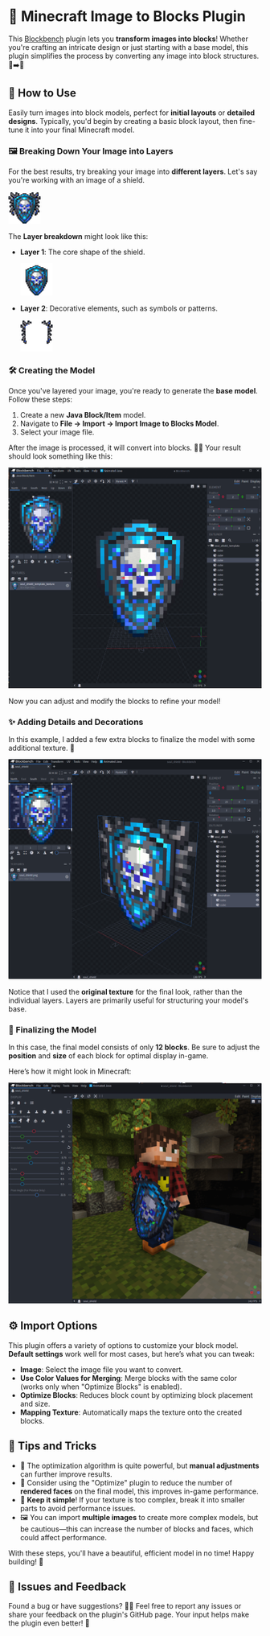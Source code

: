 # 🎨 Minecraft Image to Blocks Plugin

This [Blockbench](blockbench) plugin lets you **transform images into blocks**! 
Whether you're crafting an intricate design or just starting with a base model, this plugin 
simplifies the process by converting any image into block structures. 📸➡️🧱

## 🚀 How to Use

Easily turn images into block models, perfect for **initial layouts** or **detailed designs**.
Typically, you'd begin by creating a basic block layout, then fine-tune it into your final Minecraft
model.

### 🖼️ Breaking Down Your Image into Layers

For the best results, try breaking your image into **different layers**.
Let's say you're working with an image of a shield.

![Example of different layers](https://github.com/MarkusBordihn/Blockbench-Plugin-Minecraft_Image_To_Blocks/blob/main/images/soul_shield.png?raw=true)

The **Layer breakdown** might look like this:

- **Layer 1**: The core shape of the shield.

  ![Example of layer 1](https://github.com/MarkusBordihn/Blockbench-Plugin-Minecraft_Image_To_Blocks/blob/main/images/soul_shield_layer_1.png?raw=true)

- **Layer 2**: Decorative elements, such as symbols or patterns.

  ![Example of layer 2](https://github.com/MarkusBordihn/Blockbench-Plugin-Minecraft_Image_To_Blocks/blob/main/images/soul_shield_layer_2.png?raw=true)

### 🛠️ Creating the Model

Once you've layered your image, you're ready to generate the **base model**. Follow these steps:

1. Create a new **Java Block/Item** model.
2. Navigate to **File → Import → Import Image to Blocks Model**.
3. Select your image file.

After the image is processed, it will convert into blocks. 🎨✨ 
Your result should look something like this:

![Example of the generated blocks](https://github.com/MarkusBordihn/Blockbench-Plugin-Minecraft_Image_To_Blocks/blob/main/images/soul_shield_example_base.png?raw=true)

Now you can adjust and modify the blocks to refine your model!

### ✨ Adding Details and Decorations

In this example, I added a few extra blocks to finalize the model with some additional texture. 🌟

![Example of the final model](https://github.com/MarkusBordihn/Blockbench-Plugin-Minecraft_Image_To_Blocks/blob/main/images/soul_shield_example_final.png?raw=true)

Notice that I used the **original texture** for the final look, rather than the individual layers.
Layers are primarily useful for structuring your model's base.

### 🎯 Finalizing the Model

In this case, the final model consists of only **12 blocks**. Be sure to adjust the **position** and
**size** of each block for optimal display in-game.

Here’s how it might look in Minecraft:

![Example of the final model in the game](https://github.com/MarkusBordihn/Blockbench-Plugin-Minecraft_Image_To_Blocks/blob/main/images/soul_shield_example_game.png?raw=true)

## ⚙️ Import Options

This plugin offers a variety of options to customize your block model. **Default settings** work
well for most cases, but here’s what you can tweak:

- **Image**: Select the image file you want to convert.
- **Use Color Values for Merging**: Merge blocks with the same color (works only when "Optimize
  Blocks" is enabled).
- **Optimize Blocks**: Reduces block count by optimizing block placement and size.
- **Mapping Texture**: Automatically maps the texture onto the created blocks.

## 🧩 Tips and Tricks

- 🔧 The optimization algorithm is quite powerful, but **manual adjustments** can further improve
  results.
- 🚀 Consider using the "Optimize" plugin to reduce the number of **rendered faces** on the final
  model, this improves in-game performance.
- 🎯 **Keep it simple**! If your texture is too complex, break it into smaller parts to avoid
  performance issues.
- 🖼️ You can import **multiple images** to create more complex models, but be cautious—this can
  increase the number of blocks and faces, which could affect performance.

With these steps, you'll have a beautiful, efficient model in no time! Happy building! 🎉

## 📝 Issues and Feedback

Found a bug or have suggestions? 🐛💡 Feel free to report any issues or share your feedback on the
plugin's GitHub page. Your input helps make the plugin even better! 🚀

[blockbench]: https://blockbench.net/

[issue]: https://github.com/MarkusBordihn/Blockbench-Plugin-Minecraft_Image_To_Blocks/issues
